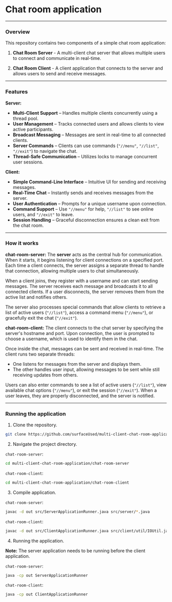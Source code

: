 # Chat room application

---

### Overview

This repository contains two components of a simple chat room application:

1. **Chat Room Server** - A multi-client chat server that allows multiple users to connect and communicate in real-time.

2. **Chat Room Client** - A client application that connects to the server and allows users to send and receive messages.

--- 

### Features

**Server:**
- **Multi-Client Support** – Handles multiple clients concurrently using a thread pool. 
- **User Management** – Tracks connected users and allows clients to view active participants.
- **Broadcast Messaging** – Messages are sent in real-time to all connected clients.
- **Server Commands** – Clients can use commands (`"//menu"`, `"//list"`, `"//exit"`) to navigate the chat.
- **Thread-Safe Communication** – Utilizes locks to manage concurrent user sessions.

**Client:**
- **Simple Command-Line Interface** – Intuitive UI for sending and receiving messages.
- **Real-Time Chat** – Instantly sends and receives messages from the server. 
- **User Authentication** – Prompts for a unique username upon connection.
- **Command Support** – Use `"//menu"` for help, `"//list"` to see online users, and `"//exit"` to leave. 
- **Session Handling** – Graceful disconnection ensures a clean exit from the chat room.

---

### How it works

**chat-room-server:**
The **server** acts as the central hub for communication. When it starts, it begins listening for client connections on a specified port. 
Each time a client connects, the server assigns a separate thread to handle that connection, allowing multiple users to chat 
simultaneously.

When a client joins, they register with a username and can start sending messages. The server receives each message and broadcasts it 
to all connected clients. If a user disconnects, the server removes them from the active list and notifies others.

The server also processes special commands that allow clients to retrieve a list of active users (`"//list"`), access a command menu
(`"//menu"`), or gracefully exit the chat (`"//exit"`).

**chat-room-client:**
The client connects to the chat server by specifying the server's hostname and port. Upon connection, the user is prompted to choose 
a username, which is used to identify them in the chat.

Once inside the chat, messages can be sent and received in real-time. The client runs two separate threads:

- One listens for messages from the server and displays them.
- The other handles user input, allowing messages to be sent while still receiving updates from others.

Users can also enter commands to see a list of active users (`"//list"`), view available chat options (`"//menu"`), or exit the session 
(`"//exit"`). When a user leaves, they are properly disconnected, and the server is notified.

---

### Running the application

1. Clone the repository.
```bash
git clone https://github.com/surfaceUsed/multi-client-chat-room-application.git
```

2. Navigate the project directory.

`chat-room-server`:
```bash
cd multi-client-chat-room-application/chat-room-server
```

`chat-room-client`:
```bash
cd multi-client-chat-room-application/chat-room-client
```

3. Compile application.

`chat-room-server`:
```bash
javac -d out src/ServerApplicationRunner.java src/server/*.java
```

`chat-room-client`:
```bash
javac -d out src/ClientApplicationRunner.java src/client/util/IOUtil.java src/client/*.java
```

4. Running the application.

**Note:** The server application needs to be running before the client application.

`chat-room-server`:
```bash
java -cp out ServerApplicationRunner
```

`chat-room-client`:
```bash
java -cp out ClientApplicationRunner
```
